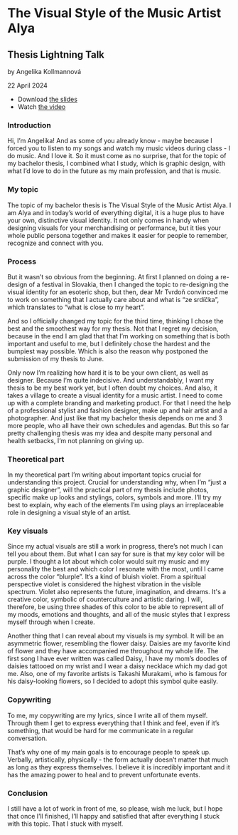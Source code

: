# The Visual Style of the Music Artist Alya

## Thesis Lightning Talk

by Angelika Kollmannová

22 April 2024

- Download [the slides](assets/thesis-slides.pdf) 
- Watch [the video](assets/thesis-talk.mp4)

### Introduction

Hi, I’m Angelika! And as some of you already know - maybe because I forced you to listen to my songs and watch my music videos during class - I do music. And I love it. So it must come as no surprise, that for the topic of my bachelor thesis, I combined what I study, which is graphic design, with what I’d love to do in the future as my main profession, and that is music.

### My topic

The topic of my bachelor thesis is The Visual Style of the Music Artist Alya. I am Alya and in today’s world of everything digital, it is a huge plus to have your own, distinctive visual identity. It not only comes in handy when designing visuals for your merchandising or performance, but it ties your whole public persona together and makes it easier for people to remember, recognize and connect with you.

### Process

But it wasn’t so obvious from the beginning. At first I planned on doing a re-design of a festival in Slovakia, then I changed the topic to re-designing the visual identity for an esoteric shop, but then, dear Mr Tvrdoň convinced me to work on something that I actually care about and what is “ze srdíčka”, which translates to “what is close to my heart”.

And so I officially changed my topic for the third time, thinking I chose the best and the smoothest way for my thesis. Not that I regret my decision, because in the end I am glad that that I’m working on something that is both important and useful to me, but I definitely chose the hardest and the bumpiest way possible. Which is also the reason why postponed the submission of my thesis to June.

Only now I’m realizing how hard it is to be your own client, as well as designer. Because I’m quite indecisive. And understandably, I want my thesis to be my best work yet, but I often doubt my choices. And also, it takes a village to create a visual identity for a music artist. I need to come up with a complete branding and marketing product. For that I need the help of a professional stylist and fashion designer, make up and hair artist and a photographer. And just like that my bachelor thesis depends on me and 3 more people, who all have their own schedules and agendas.
But this so far pretty challenging thesis was my idea and despite many personal and health setbacks, I’m not planning on giving up.

### Theoretical part

In my theoretical part I’m writing about important topics crucial for understanding this project. Crucial for understanding why, when I’m “just a graphic designer”, will the practical part of my thesis include photos, specific make up looks and stylings, colors, symbols and more. I’ll try my best to explain, why each of the elements I’m using plays an irreplaceable role in designing a visual style of an artist. 

### Key visuals

Since my actual visuals are still a work in progress, there’s not much I can tell you about them. But what I can say for sure is that my key color will be purple. I thought a lot about which color would suit my music and my personality the best and which color I resonate with the most, until I came across the color “blurple”. It’s a kind of bluish violet. From a spiritual perspective violet is considered the highest vibration in the visible spectrum. Violet also represents the future, imagination, and dreams. It's a creative color, symbolic of counterculture and artistic daring. I will, therefore, be using three shades of this color to be able to represent all of my moods, emotions and thoughts, and all of the music styles that I express myself through when I create.

Another thing that I can reveal about my visuals is my symbol. It will be an asymmetric flower, resembling the flower daisy. Daisies are my favorite kind of flower and they have accompanied me throughout my whole life. The first song I have ever written was called Daisy, I have my mom’s doodles of daisies tattooed on my wrist and I wear a daisy necklace which my dad got me. Also, one of my favorite artists is Takashi Murakami, who is famous for his daisy-looking flowers, so I decided to adopt this symbol quite easily. 

### Copywriting

To me, my copywriting are my lyrics, since I write all of them myself. Through them I get to express everything that I think and feel, even if it’s something, that would be hard for me communicate in a regular conversation. 

That’s why one of my main goals is to encourage people to speak up. Verbally, artistically, physically - the form actually doesn’t matter that much as long as they express themselves. I believe it is incredibly important and it has the amazing power to heal and to prevent unfortunate events. 

### Conclusion

I still have a lot of work in front of me, so please, wish me luck, but I hope that once I’ll finished, I’ll  happy and satisfied that after everything I stuck with this topic. That I stuck with myself. 
